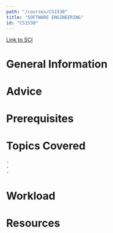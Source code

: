 ```yaml
---
path: "/courses/CS1530"
title: "SOFTWARE ENGINEERING"
id: "CS1530"
---
```

[Link to SCI]("http://courses.sci.pitt.edu/courses/courses/view/CS-1530")

# General Information

# Advice


# Prerequisites
<!-- PREREQ_REPLACEMENT (Do not remove) -->

<!-- END PREREQ_REPLACEMENT (Do not remove) -->
# Topics Covered
	- 
	-
	-
# Workload

<!-- TESTIMONIALS
# Testimonials
This gets replaced with Gatsby, its
data comes from Google Sheets for easier
editing!
-->

# Resources
